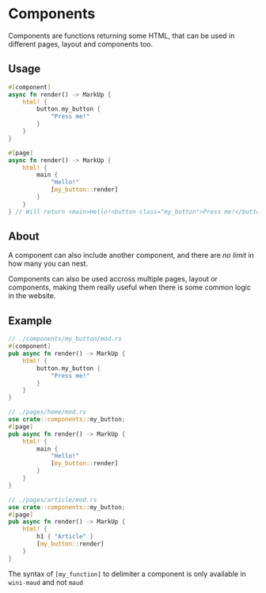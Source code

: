 # Components

Components are functions returning some HTML, that can be used in different pages, layout and components too.

## Usage
```rs
#[component]
async fn render() -> MarkUp {
    html! {
        button.my_button {
            "Press me!"
        }
    }
}

#[page]
async fn render() -> MarkUp {
    html! {
        main {
            "Hello!"
            [my_button::render]
        }
    }
} // Will return <main>Hello!<button class="my_button">Press me!</button></main>
```

## About

A component can also include another component, and there are _no limit_ in how many you can nest.

Components can also be used accross multiple pages, layout or components, making them really useful when there is some common logic in the website.


## Example

```rs
// ./components/my_button/mod.rs
#[component]
pub async fn render() -> MarkUp {
    html! {
        button.my_button {
            "Press me!"
        }
    }
}

// ./pages/home/mod.rs
use crate::components::my_button;
#[page]
pub async fn render() -> MarkUp {
    html! {
        main {
            "Hello!"
            [my_button::render]
        }
    }
}

// ./pages/article/mod.rs
use crate::components::my_button;
#[page]
pub async fn render() -> MarkUp {
    html! {
        h1 { "Article" }
        [my_button::render]
    }
}
```

<div class="note">

The syntax of `[my_function]` to delimiter a component is only available in `wini-maud` and not `maud`

</div>
